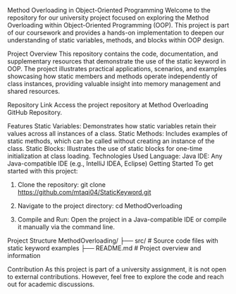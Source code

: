 Method Overloading in Object-Oriented Programming
Welcome to the repository for our university project focused on exploring the Method Overloading within Object-Oriented Programming (OOP). This project is part of our coursework and provides a hands-on implementation to deepen our understanding of static variables, methods, and blocks within OOP design.

Project Overview
This repository contains the code, documentation, and supplementary resources that demonstrate the use of the static keyword in OOP. The project illustrates practical applications, scenarios, and examples showcasing how static members and methods operate independently of class instances, providing valuable insight into memory management and shared resources.

Repository Link
Access the project repository at Method Overloading GitHub Repository.

Features
Static Variables: Demonstrates how static variables retain their values across all instances of a class.
Static Methods: Includes examples of static methods, which can be called without creating an instance of the class.
Static Blocks: Illustrates the use of static blocks for one-time initialization at class loading.
Technologies Used
Language: Java
IDE: Any Java-compatible IDE (e.g., IntelliJ IDEA, Eclipse)
Getting Started
To get started with this project:

1. Clone the repository:
git clone https://github.com/mtaqi04/StaticKeyword.git

2. Navigate to the project directory:
cd MethodOverloading

3. Compile and Run:
Open the project in a Java-compatible IDE or compile it manually via the command line.

Project Structure
MethodOverloading/
├── src/                # Source code files with static keyword examples
├── README.md           # Project overview and information

Contribution
As this project is part of a university assignment, it is not open to external contributions. However, feel free to explore the code and reach out for academic discussions.
